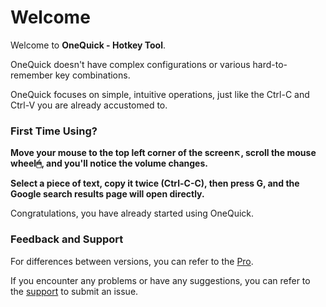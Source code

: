 # Welcome

Welcome to **OneQuick - Hotkey Tool**.

OneQuick doesn't have complex configurations or various hard-to-remember key combinations.

OneQuick focuses on simple, intuitive operations, just like the Ctrl-C and Ctrl-V you are already accustomed to.

### First Time Using?

**Move your mouse to the top left corner of the screen↖, scroll the mouse wheel🖱, and you'll notice the volume changes.**

**Select a piece of text, copy it twice (Ctrl-C-C), then press G, and the Google search results page will open directly.**

Congratulations, you have already started using OneQuick.

### Feedback and Support

For differences between versions, you can refer to the [Pro](/en/pro).

If you encounter any problems or have any suggestions, you can refer to the [support](/en/support) to submit an issue.
